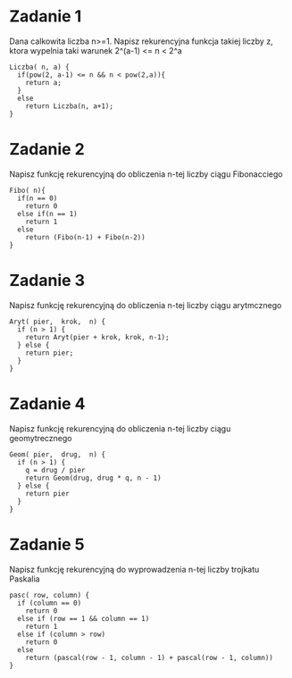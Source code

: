# Zadanie 1
Dana calkowita liczba n>=1. Napisz rekurencyjna funkcja takiej liczby z, ktora wypelnia taki warunek 2^(a-1) <= n < 2^a

```
Liczba( n, a) {
  if(pow(2, a-1) <= n && n < pow(2,a)){
    return a;
  }
  else
    return Liczba(n, a+1);
}
```


# Zadanie 2
Napisz funkcję rekurencyjną do obliczenia n-tej liczby ciągu Fibonacciego

```
Fibo( n){
  if(n == 0)
    return 0
  else if(n == 1)
    return 1
  else
    return (Fibo(n-1) + Fibo(n-2))
}
```

# Zadanie 3
Napisz funkcję rekurencyjną do obliczenia n-tej liczby ciągu arytmcznego

```
Aryt( pier,  krok,  n) {
  if (n > 1) {
    return Aryt(pier + krok, krok, n-1);
  } else {
    return pier;
  }
}
```

# Zadanie 4
Napisz funkcję rekurencyjną do obliczenia n-tej liczby ciągu geomytrecznego

```
Geom( pier,  drug,  n) {
  if (n > 1) {
    q = drug / pier
    return Geom(drug, drug * q, n - 1)
  } else {
    return pier
  }
}
```

# Zadanie 5
Napisz funkcję rekurencyjną do wyprowadzenia n-tej liczby trojkatu Paskalia

```
pasc( row, column) {
  if (column == 0)
    return 0
  else if (row == 1 && column == 1)
    return 1
  else if (column > row)
    return 0
  else
    return (pascal(row - 1, column - 1) + pascal(row - 1, column))
}
```
